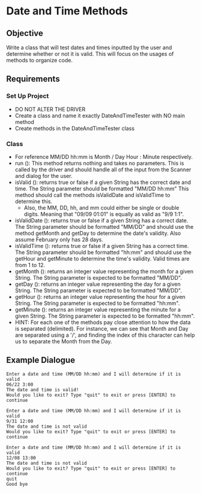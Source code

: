 # Date and Time Methods

## Objective

Write a class that will test dates and times inputted by the user and determine whether or not it is valid. This will focus on the usages of methods to organize code.

## Requirements

### Set Up Project

- DO NOT ALTER THE DRIVER
- Create a class and name it exactly DateAndTimeTester with NO main method
- Create methods in the DateAndTimeTester class

### Class

- For reference MM/DD hh:mm is Month / Day Hour : Minute respectively.
- run (): This method returns nothing and takes no parameters. This is called by the driver and should handle all of the input from the Scanner and dialog for the user.
- isValid (): returns true or false if a given String has the correct date and time. The String parameter should be formatted "MM/DD hh:mm" This method should call the methods isValidDate and isValidTime to determine this.
    - Also, the MM, DD, hh, and mm could either be single or double digits. Meaning that "09/09 01:01" is equally as valid as "9/9 1:1".
- isValidDate (): returns true or false if a given String has a correct date. The String parameter should be formatted "MM/DD" and should use the method getMonth and getDay to determine the date's validity. Also assume February only has 28 days.
- isValidTime (): returns true or false if a given String has a correct time. The String parameter should be formatted "hh:mm" and should use the getHour and getMinute to determine the time's validity. Valid times are from 1 to 12.
- getMonth (): returns an integer value representing the month for a given String. The String parameter is expected to be formatted "MM/DD".
- getDay (): returns an integer value representing the day for a given String. The String parameter is expected to be formatted "MM/DD".
- getHour (): returns an integer value representing the hour for a given String. The String parameter is expected to be formatted "hh:mm".
- getMinute (): returns an integer value representing the minute for a given String. The String parameter is expected to be formatted "hh:mm".
- HINT: For each one of the methods pay close attention to how the data is separated (delimited). For instance, we can see that Month and Day are separated using a '/', and finding the index of this character can help us to separate the Month from the Day.

## Example Dialogue

```
Enter a date and time (MM/DD hh:mm) and I will determine if it is valid  
06/22 3:00  
The date and time is valid!  
Would you like to exit? Type "quit" to exit or press [ENTER] to continue  

Enter a date and time (MM/DD hh:mm) and I will determine if it is valid  
9/31 12:00  
The date and time is not valid  
Would you like to exit? Type "quit" to exit or press [ENTER] to continue  

Enter a date and time (MM/DD hh:mm) and I will determine if it is valid  
12/08 13:00  
The date and time is not valid  
Would you like to exit? Type "quit" to exit or press [ENTER] to continue  
quit  
Good bye  
```
